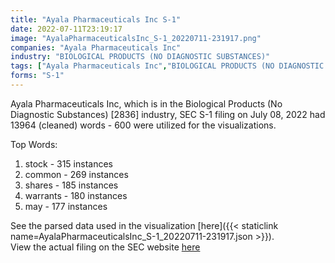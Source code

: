 ```yaml
---
title: "Ayala Pharmaceuticals Inc S-1"
date: 2022-07-11T23:19:17
image: "AyalaPharmaceuticalsInc_S-1_20220711-231917.png"
companies: "Ayala Pharmaceuticals Inc"
industry: "BIOLOGICAL PRODUCTS (NO DIAGNOSTIC SUBSTANCES)"
tags: ["Ayala Pharmaceuticals Inc","BIOLOGICAL PRODUCTS (NO DIAGNOSTIC SUBSTANCES)","07-08-2022","S-1"]
forms: "S-1"
---
```

Ayala Pharmaceuticals Inc, which is in the Biological Products (No Diagnostic Substances) [2836] industry, SEC S-1 filing on July 08, 2022 had 13964 (cleaned) words - 600 were utilized for the visualizations.

Top Words:
1. stock - 315 instances
2. common - 269 instances
3. shares - 185 instances
4. warrants - 180 instances
5. may - 177 instances


See the parsed data used in the visualization [here]({{< staticlink name=AyalaPharmaceuticalsInc_S-1_20220711-231917.json >}}).  
View the actual filing on the SEC website [here](https://www.sec.gov/Archives/edgar/data/1797336/0001193125-22-190558.txt)